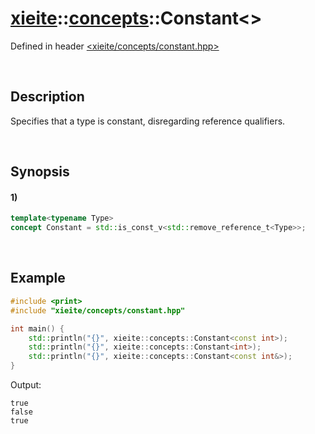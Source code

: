 # [xieite](../../xieite.md)\:\:[concepts](../../concepts.md)\:\:Constant\<\>
Defined in header [<xieite/concepts/constant.hpp>](../../../include/xieite/concepts/constant.hpp)

&nbsp;

## Description
Specifies that a type is constant, disregarding reference qualifiers.

&nbsp;

## Synopsis
#### 1)
```cpp
template<typename Type>
concept Constant = std::is_const_v<std::remove_reference_t<Type>>;
```

&nbsp;

## Example
```cpp
#include <print>
#include "xieite/concepts/constant.hpp"

int main() {
    std::println("{}", xieite::concepts::Constant<const int>);
    std::println("{}", xieite::concepts::Constant<int>);
    std::println("{}", xieite::concepts::Constant<const int&>);
}
```
Output:
```
true
false
true
```
